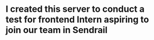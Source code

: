 # I created this server to conduct a test for frontend Intern aspiring to join our team in Sendrail
